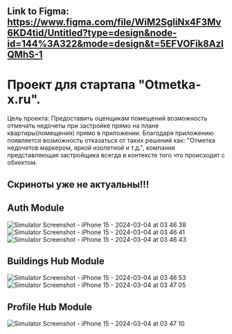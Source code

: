 ## Link to Figma: https://www.figma.com/file/WiM2SgliNx4F3Mv6KD4tid/Untitled?type=design&node-id=144%3A322&mode=design&t=5EFVOFik8AzIQMhS-1

# Проект для стартапа "Otmetka-x.ru". 
Цель проекта: Предоставить оценщикам помещений возможность отмечать недочеты при застройке прямо на плане квартиры(помещения) прямо в приложении. 
Благодаря приложению появляется возможность отказаться от таких решений как: "Отметка недочетов маркером, яркой изолетной и т.д.", компания представляющая застройщика всегда в контексте того что происходит с обхектом.

## Скриноты уже не актуальны!!!
## Auth Module
![Simulator Screenshot - iPhone 15 - 2024-03-04 at 03 46 38](https://github.com/Otmetka-X/otmetka-x.ru-ios/assets/74078992/f638db14-8ce0-49f4-80c5-8f651d33bcbb)
![Simulator Screenshot - iPhone 15 - 2024-03-04 at 03 46 41](https://github.com/Otmetka-X/otmetka-x.ru-ios/assets/74078992/bf0c7b5e-4b57-4272-aa1a-d7e5cdc59c9c)
![Simulator Screenshot - iPhone 15 - 2024-03-04 at 03 46 43](https://github.com/Otmetka-X/otmetka-x.ru-ios/assets/74078992/092dde63-f0b7-47b5-a699-2c3d0d8df578)

## Buildings Hub Module
![Simulator Screenshot - iPhone 15 - 2024-03-04 at 03 46 53](https://github.com/Otmetka-X/otmetka-x.ru-ios/assets/74078992/bef6b220-3fa6-442e-8049-41be98a5b691)
![Simulator Screenshot - iPhone 15 - 2024-03-04 at 03 47 05](https://github.com/Otmetka-X/otmetka-x.ru-ios/assets/74078992/c0dd5900-2ab9-433f-85bb-1bdd5eff30b3)

## Profile Hub Module
![Simulator Screenshot - iPhone 15 - 2024-03-04 at 03 47 10](https://github.com/Otmetka-X/otmetka-x.ru-ios/assets/74078992/a3b034a3-5927-43d4-b1ea-2cd076d4855f)
